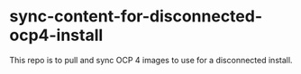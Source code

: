 # sync-content-for-disconnected-ocp4-install
This repo is to pull and sync OCP 4 images to use for a disconnected install.
